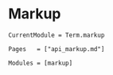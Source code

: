 # Markup
```@meta
CurrentModule = Term.markup
```

```@index
Pages   = ["api_markup.md"]
```


```@autodocs
Modules = [markup]
```